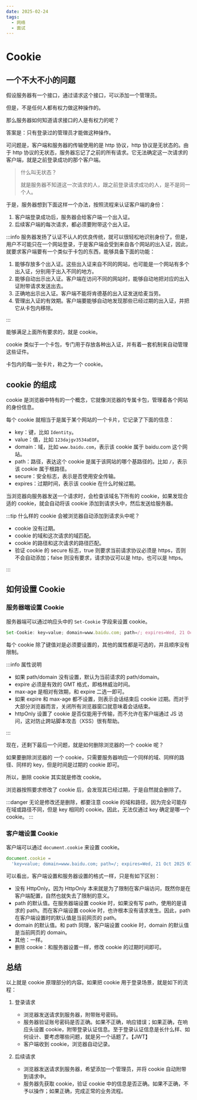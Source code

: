 ```yaml
---
date: 2025-02-24
tags:
  - 网络
  - 面试
---
```


# Cookie

## 一个不大不小的问题

假设服务器有一个接口，通过请求这个接口，可以添加一个管理员。

但是，不是任何人都有权力做这种操作的。

那么服务器如何知道请求接口的人是有权力的呢？

答案是：只有登录过的管理员才能做这种操作。

可问题是，客户端和服务器的传输使用的是 http 协议，http 协议是无状态的。由于 http 协议的无状态，服务器忘记了之前的所有请求。它无法确定这一次请求的客户端，就是之前登录成功的那个客户端。

> 什么叫无状态？
>
> 就是服务器不知道这一次请求的人，跟之前登录请求成功的人，是不是同一个人。

于是，服务器想到下面这样一个办法，按照流程来认证客户端的身份：

1. 客户端登录成功后，服务器会给客户端一个出入证。
2. 后续客户端的每次请求，都必须要附带这个出入证。

:::info
服务器发扬了认证不认人的优良传统，就可以很轻松地识别身份了。但是，用户不可能只在一个网站登录，于是客户端会受到来自各个网站的出入证，因此，就要求客户端要有一个类似于卡包的东西，能够具备下面的功能：

1. 能够存放多个出入证。这些出入证来自不同的网站，也可能是一个网站有多个出入证，分别用于出入不同的地方。
2. 能够自动出示出入证。客户端在访问不同的网站时，能够自动地把对应的出入证附带请求发送出去。
3. 正确地出示出入证。客户端不能将肯德基的出入证发送给麦当劳。
4. 管理出入证的有效期。客户端要能够自动地发现那些已经过期的出入证，并把它从卡包内移除。

:::

能够满足上面所有要求的，就是 cookie。

cookie 类似于一个卡包，专门用于存放各种出入证，并有着一套机制来自动管理这些证件。

卡包内的每一张卡片，称之为一个 cookie。

## cookie 的组成

cookie 是浏览器中特有的一个概念，它就像浏览器的专属卡包，管理着各个网站的身份信息。

每个 cookie 就相当于是属于某个网站的一个卡片，它记录了下面的信息：

- key：键，比如 `Identity`。
- value：值，比如 `123dajgv3534aEOF`。
- domain：域，比如 `www.baidu.com`，表示该 cookie 属于 baidu.com 这个网站。
- path：路径，表达这个 cookie 是属于该网站的哪个基路径的。比如 `/`，表示该 cookie 属于根路径。
- secure：安全标志，表示是否使用安全传输。
- expires：过期时间，表示该 cookie 在什么时候过期。

当浏览器向服务器发送一个请求时，会检查该域名下所有的 cookie，如果发现合适的 cookie，就会自动将该 cookie 添加到请求头中，然后发送给服务器。

:::tip 什么样的 cookie 会被浏览器自动添加到请求头中呢？

- cookie 没有过期。
- cookie 的域和这次请求的域匹配。
- cookie 的路径和这次请求的路径匹配。
- 验证 cookie 的 secure 标志，true 则要求当前请求协议必须是 https，否则不会自动添加；false 则没有要求，请求协议可以是 http，也可以是 https。

:::

## 如何设置 Cookie

### 服务器端设置 Cookie

服务器端可以通过响应头中的 `Set-Cookie` 字段来设置 cookie。

```JavaScript :no-line-numbers
Set-Cookie: key=value; domain=www.baidu.com; path=/; expires=Wed, 21 Oct 2025 07:28:00 GMT; Secure; HttpOnly
```

每个 cookie 除了键值对是必须要设置的，其他的属性都是可选的，并且顺序没有限制。

:::info 属性说明

- 如果 path/domain 没有设置，默认为当前请求的 path/domain。
- expire 必须是有效的 GMT 格式，即格林威治时间。
- max-age 是相对有效期，和 expire 二选一即可。
- 如果 expire 和 max-age 都不设置，则表示会话结束后 cookie 过期。而对于大部分浏览器而言，关闭所有浏览器窗口就意味着会话结束。
- httpOnly 设置了 cookie 是否仅能用于传输，而不允许在客户端通过 JS 访问，这对防止跨站脚本攻击（XSS）很有帮助。

:::

现在，还剩下最后一个问题，就是如何删除浏览器的一个 cookie 呢？

如果要删除浏览器的 一个 cookie，只需要服务器响应一个同样的域、同样的路径、同样的 key，但是时间是过期的 cookie 即可。

所以，删除 cookie 其实就是修改 cookie。

浏览器按照要求修改了 cookie 后，会发现其已经过期，于是自然就会删除了。

:::danger
无论是修改还是删除，都要注意 cookie 的域和路径，因为完全可能存在域或路径不同，但是 key 相同的 cookie。因此，无法仅通过 key 确定是哪一个 cookie。
:::

### 客户端设置 Cookie

客户端可以通过 `document.cookie` 来设置 cookie。

```JavaScript :no-line-numbers
document.cookie =
  'key=value; domain=www.baidu.com; path=/; expires=Wed, 21 Oct 2025 07:28:00 GMT; Secure;';
```

可以看出，客户端设置和服务器设置的格式一样，只是有如下区别：

- 没有 HttpOnly。因为 HttpOnly 本来就是为了限制在客户端访问，既然你是在客户端配置，自然也就失去了限制的意义。
- path 的默认值。在服务器端设置 cookie 时，如果没有写 path，使用的是请求的 path。而在客户端设置 cookie 时，也许根本没有请求发生。因此，path 在客户端设置时的默认值是当前网页的 path。
- domain 的默认值。和 path 同理，客户端设置 cookie 时，domain 的默认值是当前网页的 domain。
- 其他：一样。
- 删除 cookie：和服务器设置一样，修改 cookie 的过期时间即可。

## 总结

以上就是 cookie 原理部分的内容。如果把 cookie 用于登录场景，就是如下的流程：

1. 登录请求

   - 浏览器发送请求到服务器，附带账号密码。
   - 服务器验证账号密码是否正确。如果不正确，响应错误；如果正确，在响应头设置 cookie，附带登录认证信息。至于登录认证信息是长什么样、如何设计、要考虑哪些问题，就是另一个话题了。【JWT】
   - 客户端收到 cookie，浏览器自动记录。

2. 后续请求

   - 浏览器发送请求到服务器，希望添加一个管理员，并将 cookie 自动附带到请求中。
   - 服务器先获取 cookie，验证 cookie 中的信息是否正确。如果不正确，不予以操作；如果正确，完成正常的业务流程。
